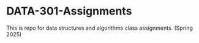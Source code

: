 # DATA-301-Assignments
This is repo for data structures and algorithms class assignments. (Spring 2025)
